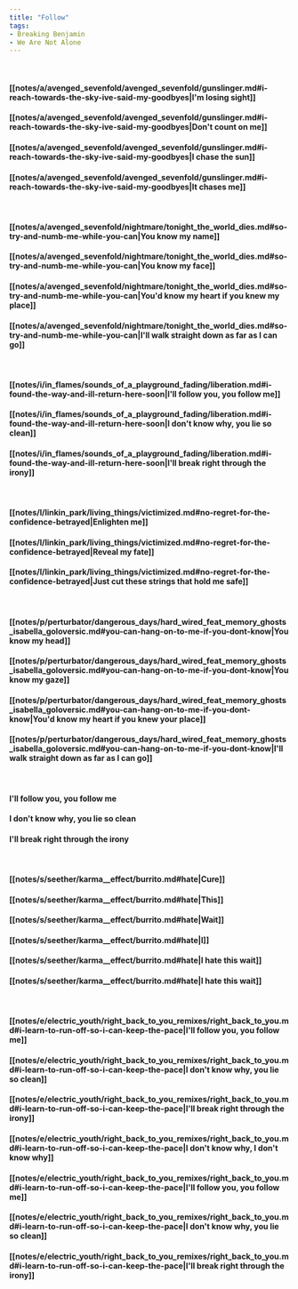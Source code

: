 ```yaml
---
title: "Follow"
tags:
- Breaking Benjamin
- We Are Not Alone
---
```

&nbsp;
#### [[notes/a/avenged_sevenfold/avenged_sevenfold/gunslinger.md#i-reach-towards-the-sky-ive-said-my-goodbyes|I'm losing sight]]
#### [[notes/a/avenged_sevenfold/avenged_sevenfold/gunslinger.md#i-reach-towards-the-sky-ive-said-my-goodbyes|Don't count on me]]
#### [[notes/a/avenged_sevenfold/avenged_sevenfold/gunslinger.md#i-reach-towards-the-sky-ive-said-my-goodbyes|I chase the sun]]
#### [[notes/a/avenged_sevenfold/avenged_sevenfold/gunslinger.md#i-reach-towards-the-sky-ive-said-my-goodbyes|It chases me]]
&nbsp;
#### [[notes/a/avenged_sevenfold/nightmare/tonight_the_world_dies.md#so-try-and-numb-me-while-you-can|You know my name]]
#### [[notes/a/avenged_sevenfold/nightmare/tonight_the_world_dies.md#so-try-and-numb-me-while-you-can|You know my face]]
#### [[notes/a/avenged_sevenfold/nightmare/tonight_the_world_dies.md#so-try-and-numb-me-while-you-can|You'd know my heart if you knew my place]]
#### [[notes/a/avenged_sevenfold/nightmare/tonight_the_world_dies.md#so-try-and-numb-me-while-you-can|I'll walk straight down as far as I can go]]
&nbsp;
#### [[notes/i/in_flames/sounds_of_a_playground_fading/liberation.md#i-found-the-way-and-ill-return-here-soon|I'll follow you, you follow me]]
#### [[notes/i/in_flames/sounds_of_a_playground_fading/liberation.md#i-found-the-way-and-ill-return-here-soon|I don't know why, you lie so clean]]
#### [[notes/i/in_flames/sounds_of_a_playground_fading/liberation.md#i-found-the-way-and-ill-return-here-soon|I'll break right through the irony]]
&nbsp;
#### [[notes/l/linkin_park/living_things/victimized.md#no-regret-for-the-confidence-betrayed|Enlighten me]]
#### [[notes/l/linkin_park/living_things/victimized.md#no-regret-for-the-confidence-betrayed|Reveal my fate]]
#### [[notes/l/linkin_park/living_things/victimized.md#no-regret-for-the-confidence-betrayed|Just cut these strings that hold me safe]]
&nbsp;
#### [[notes/p/perturbator/dangerous_days/hard_wired_feat_memory_ghosts_isabella_goloversic.md#you-can-hang-on-to-me-if-you-dont-know|You know my head]]
#### [[notes/p/perturbator/dangerous_days/hard_wired_feat_memory_ghosts_isabella_goloversic.md#you-can-hang-on-to-me-if-you-dont-know|You know my gaze]]
#### [[notes/p/perturbator/dangerous_days/hard_wired_feat_memory_ghosts_isabella_goloversic.md#you-can-hang-on-to-me-if-you-dont-know|You'd know my heart if you knew your place]]
#### [[notes/p/perturbator/dangerous_days/hard_wired_feat_memory_ghosts_isabella_goloversic.md#you-can-hang-on-to-me-if-you-dont-know|I'll walk straight down as far as I can go]]
&nbsp;
#### I'll follow you, you follow me
#### I don't know why, you lie so clean
#### I'll break right through the irony
&nbsp;
#### [[notes/s/seether/karma__effect/burrito.md#hate|Cure]]
#### [[notes/s/seether/karma__effect/burrito.md#hate|This]]
#### [[notes/s/seether/karma__effect/burrito.md#hate|Wait]]
#### [[notes/s/seether/karma__effect/burrito.md#hate|I]]
#### [[notes/s/seether/karma__effect/burrito.md#hate|I hate this wait]]
#### [[notes/s/seether/karma__effect/burrito.md#hate|I hate this wait]]
&nbsp;
#### [[notes/e/electric_youth/right_back_to_you_remixes/right_back_to_you.md#i-learn-to-run-off-so-i-can-keep-the-pace|I'll follow you, you follow me]]
#### [[notes/e/electric_youth/right_back_to_you_remixes/right_back_to_you.md#i-learn-to-run-off-so-i-can-keep-the-pace|I don't know why, you lie so clean]]
#### [[notes/e/electric_youth/right_back_to_you_remixes/right_back_to_you.md#i-learn-to-run-off-so-i-can-keep-the-pace|I'll break right through the irony]]
#### [[notes/e/electric_youth/right_back_to_you_remixes/right_back_to_you.md#i-learn-to-run-off-so-i-can-keep-the-pace|I don't know why, I don't know why]]
#### [[notes/e/electric_youth/right_back_to_you_remixes/right_back_to_you.md#i-learn-to-run-off-so-i-can-keep-the-pace|I'll follow you, you follow me]]
#### [[notes/e/electric_youth/right_back_to_you_remixes/right_back_to_you.md#i-learn-to-run-off-so-i-can-keep-the-pace|I don't know why, you lie so clean]]
#### [[notes/e/electric_youth/right_back_to_you_remixes/right_back_to_you.md#i-learn-to-run-off-so-i-can-keep-the-pace|I'll break right through the irony]]

